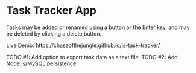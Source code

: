 # Task Tracker App

Tasks may be added or renamed using a button or the Enter key, and may be deleted by clicking a delete button.

Live Demo: https://chaseofthejungle.github.io/js-task-tracker/

TODO #1: Add option to export task data as a text file.
TODO #2: Add Node.js/MySQL persistence.
